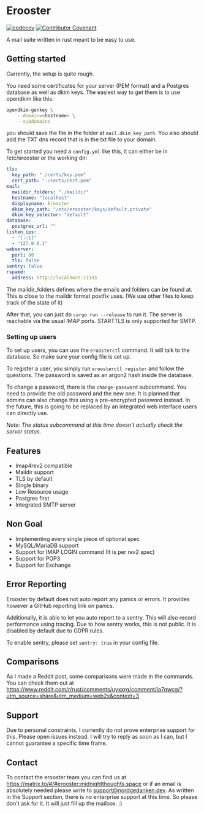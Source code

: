 # Erooster

[![codecov](https://codecov.io/gh/MTRNord/erooster/branch/main/graph/badge.svg?token=ieNQlSkDTF)](https://codecov.io/gh/MTRNord/erooster)
[![Contributor Covenant](https://img.shields.io/badge/Contributor%20Covenant-2.1-4baaaa.svg)](code_of_conduct.md)

A mail suite written in rust meant to be easy to use.

## Getting started

Currently, the setup is quite rough.

You need some certificates for your server (PEM format) and a Postgres database as well as dkim keys.
The easiest way to get them is to use opendkim like this:

```bash
opendkim-genkey \
    --domain=<hostname> \
    --subdomains
```

you should save the file in the folder at `mail.dkim_key_path`.
You also should add the TXT dns record that is in the txt file to your domain.

To get started you need a `config.yml` like this, it can either be in /etc/erooster or the working dir:

```yaml
tls:
  key_path: "./certs/key.pem"
  cert_path: "./certs/cert.pem"
mail:
  maildir_folders: "./maildir"
  hostname: "localhost"
  displayname: Erooster
  dkim_key_path: "/etc/erooster/keys/default.private"
  dkim_key_selector: "default"
database:
  postgres_url: ""
listen_ips:
  - "[::1]"
  - "127.0.0.1"
webserver:
  port: 80
  tls: false
sentry: false
rspamd:
  address: http://localhost:11333
```

The maildir_folders defines where the emails and folders can be found at. This is close to the maildir format postfix uses. (We use other files to keep track of the state of it)

After that, you can just do `cargo run --release` to run it. The server is reachable via the usual IMAP ports. STARTTLS is only supported for SMTP.

### Setting up users

To set up users, you can use the `eroosterctl` command.
It will talk to the database. So make sure your config file is set up.

To register a user, you simply run `eroosterctl register` and follow the questions.
The password is saved as an argon2 hash inside the database.

To change a password, there is the `change-password` subcommand.
You need to provide the old password and the new one.
It is planned that admins can also change this using a pre-encrypted password instead.
In the future, this is going to be replaced by an integrated web interface users can directly use.

_Note: The status subcommand at this time doesn't actually check the server status._

## Features

- Imap4rev2 compatible
- Maildir support
- TLS by default
- Single binary
- Low Resource usage
- Postgres first
- Integrated SMTP server

## Non Goal

- Implementing every single piece of optional spec
- MySQL/MariaDB support
- Support for IMAP LOGIN command (It is per rev2 spec)
- Support for POP3
- Support for Exchange

## Error Reporting

Erooster by default does not auto report any panics or errors.
It provides however a GitHub reporting link on panics.

Additionally, it is able to let you auto report to a sentry.
This will also record performance using tracing.
Due to how sentry works, this is not public.
It is disabled by default due to GDPR rules.

To enable sentry, please set `sentry: true` in your config file.

## Comparisons

As I made a Reddit post, some comparisons were made in the commands.
You can check them out at https://www.reddit.com/r/rust/comments/uyxxrg/comment/ia7qwcg/?utm_source=share&utm_medium=web2x&context=3

## Support

Due to personal constraints, I currently do not prove enterprise support for this. Please open issues instead. I will try to reply as soon as I can, but I cannot guarantee a specific time frame.

## Contact

To contact the erooster team you can find us at https://matrix.to/#/#erooster:midnightthoughts.space or if an email is absolutely needed please write to [support@nordgedanken.dev](mailto:support@nordgedanken.dev). As written in the Support section, there is no enterprise support at this time. So please don't ask for it. It will just fill up the mailbox. :)

